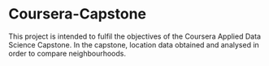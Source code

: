 # Coursera-Capstone
This project is intended to fulfil the objectives of the Coursera Applied Data Science Capstone. In the capstone, location data obtained and analysed in order to compare neighbourhoods.
